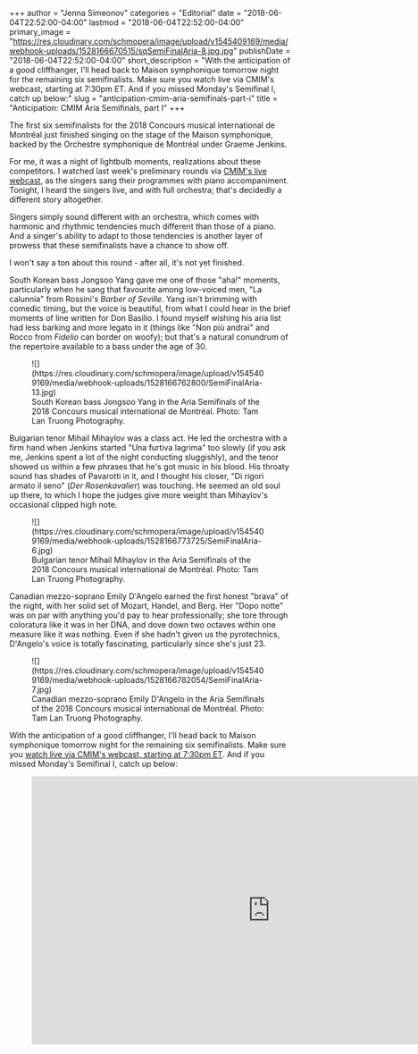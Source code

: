 +++
author = "Jenna Simeonov"
categories = "Editorial"
date = "2018-06-04T22:52:00-04:00"
lastmod = "2018-06-04T22:52:00-04:00"
primary_image = "https://res.cloudinary.com/schmopera/image/upload/v1545409169/media/webhook-uploads/1528166670515/sqSemiFinalAria-8.jpg.jpg"
publishDate = "2018-06-04T22:52:00-04:00"
short_description = "With the anticipation of a good cliffhanger, I&#039;ll head back to Maison symphonique tomorrow night for the remaining six semifinalists. Make sure you watch live via CMIM&#039;s webcast, starting at 7:30pm ET. And if you missed Monday&#039;s Semifinal I, catch up below:"
slug = "anticipation-cmim-aria-semifinals-part-i"
title = "Anticipation: CMIM Aria Semifinals, part I"
+++

The first six semifinalists for the 2018 Concours musical international de Montréal just finished singing on the stage of the Maison symphonique, backed by the Orchestre symphonique de Montréal under Graeme Jenkins.

For me, it was a night of lightbulb moments, realizations about these competitors. I watched last week's preliminary rounds via [CMIM's live webcast](https://concoursmontreal.ca/en/live), as the singers sang their programmes with piano accompaniment. Tonight, I heard the singers live, and with full orchestra; that's decidedly a different story altogether. 

Singers simply sound different with an orchestra, which comes with harmonic and rhythmic tendencies much different than those of a piano. And a singer's ability to adapt to those tendencies is another layer of prowess that these semifinalists have a chance to show off.

I won't say a ton about this round - after all, it's not yet finished. 

South Korean bass Jongsoo Yang gave me one of those "aha!" moments, particularly when he sang that favourite among low-voiced men, "La calunnia" from Rossini's *Barber of Seville*. Yang isn't brimming with comedic timing, but the voice is beautiful, from what I could hear in the brief moments of line written for Don Basilio. I found myself wishing his aria list had less barking and more legato in it (things like "Non più andrai" and Rocco from *Fidelio* can border on woofy); but that's a natural conundrum of the repertoire available to a bass under the age of 30. 

<figure data-type="image">
![](https://res.cloudinary.com/schmopera/image/upload/v1545409169/media/webhook-uploads/1528166762800/SemiFinalAria-13.jpg)
<figcaption>South Korean bass Jongsoo Yang in the Aria Semifinals of the 2018 Concours musical international de Montréal. Photo: Tam Lan Truong Photography.</figcaption>
</figure>

Bulgarian tenor Mihail Mihaylov was a class act. He led the orchestra with a firm hand when Jenkins started "Una furtiva lagrima" too slowly (if you ask me, Jenkins spent a lot of the night conducting sluggishly), and the tenor showed us within a few phrases that he's got music in his blood. His throaty sound has shades of Pavarotti in it, and I thought his closer, "Di rigori armato il seno" (*Der Rosenkavalier*) was touching. He seemed an old soul up there, to which I hope the judges give more weight than Mihaylov's occasional clipped high note.

<figure data-type="image">
![](https://res.cloudinary.com/schmopera/image/upload/v1545409169/media/webhook-uploads/1528166773725/SemiFinalAria-6.jpg)
<figcaption>Bulgarian tenor Mihail Mihaylov in the Aria Semifinals of the 2018 Concours musical international de Montréal. Photo: Tam Lan Truong Photography.</figcaption>
</figure>

Canadian mezzo-soprano Emily D'Angelo earned the first honest "brava" of the night, with her solid set of Mozart, Handel, and Berg. Her "Dopo notte" was on par with anything you'd pay to hear professionally; she tore through coloratura like it was in her DNA, and dove down two octaves within one measure like it was nothing. Even if she hadn't given us the pyrotechnics, D'Angelo's voice is totally fascinating, particularly since she's just 23.

<figure data-type="image">
![](https://res.cloudinary.com/schmopera/image/upload/v1545409169/media/webhook-uploads/1528166782054/SemiFinalAria-7.jpg)
<figcaption>Canadian mezzo-soprano Emily D'Angelo in the Aria Semifinals of the 2018 Concours musical international de Montréal. Photo: Tam Lan Truong Photography.</figcaption>
</figure>

With the anticipation of a good cliffhanger, I'll head back to Maison symphonique tomorrow night for the remaining six semifinalists. Make sure you [watch live via CMIM's webcast, starting at 7:30pm ET](https://concoursmontreal.ca/en/live). And if you missed Monday's Semifinal I, catch up below:

<figure data-type="video">
<iframe width="854" height="480" src="https://www.youtube.com/embed/
NJbJQouWBg4" frameborder="0" allow="autoplay; encrypted-media" allowfullscreen></iframe>
</figure>
